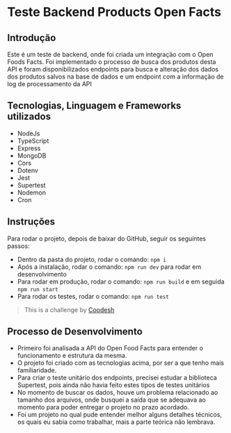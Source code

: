 # Teste Backend Products Open Facts

## Introdução

Este é um teste de backend, onde foi criada um integração com o Open Foods Facts. Foi implementado o processo de busca dos produtos desta API e foram disponibilizados endpoints para busca e alteração dos dados dos produtos salvos na base de dados e um endpoint com a informação de log de processamento da API

## Tecnologias, Linguagem e Frameworks utilizados

- NodeJs
- TypeScript
- Express
- MongoDB
- Cors
- Dotenv
- Jest
- Supertest
- Nodemon
- Cron

## Instruções

Para rodar o projeto, depois de baixar do GitHub, seguir os seguintes passos:

- Dentro da pasta do projeto, rodar o comando: `npm i`
- Após a instalação, rodar o comando: `npm run dev` para rodar em desenvolvimento
- Para rodar em produção, rodar o comando: `npm run build` e em seguida `npm run start`
- Para rodar os testes, rodar o comando: `npm run test`

> This is a challenge by [Coodesh](https://coodesh.com/)

## Processo de Desenvolvimento

- Primeiro foi analisada a API do Open Food Facts para entender o funcionamento e estrutura da mesma.
- O projeto foi criado com as tecnologias acima, por ser a que tenho mais familiaridade.
- Para criar o teste unitário dos endpoints, precisei estudar a biblioteca Supertest, pois ainda não havia feito estes tipos de testes unitários
- No momento de buscar os dados, houve um problema relacionado ao tamanho dos arquivos, onde busquei a saída que se adequava ao momento para poder entregar o projeto no prazo acordado.
- Foi um projeto no qual pude entender melhor alguns detalhes técnicos, os quais eu sabia como trabalhar, mais a parte teórica não lembrava.
